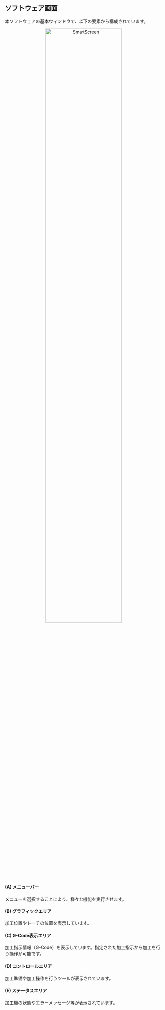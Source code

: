 ## ソフトウェア画面
本ソフトウェアの基本ウィンドウで、以下の要素から構成されています。

<p align="center">
<img alt="SmartScreen" src="./images/names/main.png" style="width:70%">
</p>

#### (A) メニューバー
メニューを選択することにより、様々な機能を実行させます。

#### (B) グラフィックエリア
加工位置やトーチの位置を表示しています。

#### (C) G-Code表示エリア
加工指示情報（G-Code）を表示しています。指定された加工指示から加工を行う操作が可能です。

#### (D) コントロールエリア
加工準備や加工操作を行うツールが表示されています。

#### (E) ステータスエリア
加工機の状態やエラーメッセージ等が表示されています。
